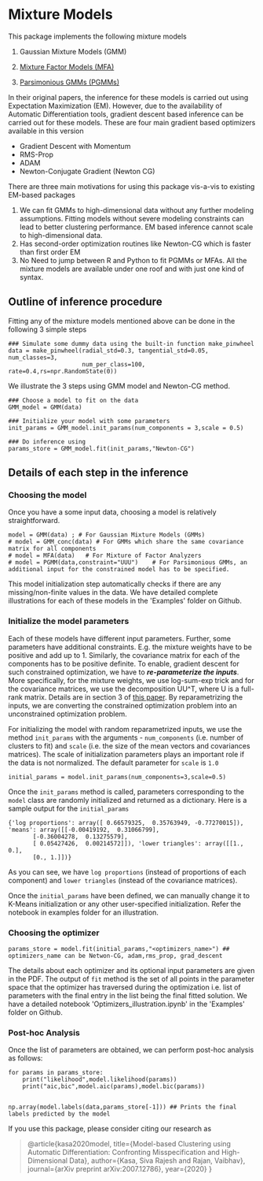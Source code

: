 # Mixture Models
This package implements the following mixture models 

1. Gaussian Mixture Models (GMM)

2. [Mixture Factor Models (MFA)](https://link.springer.com/article/10.1007/s11222-008-9056-0)

3. [Parsimonious GMMs (PGMMs)](https://link.springer.com/article/10.1007/s11222-008-9056-0) 

 
In their original papers, the inference for these models is 
carried out using Expectation Maximization (EM). However, due to the availability of 
Automatic Differentiation tools, gradient descent based inference can be carried out 
for these models. These are four main gradient based optimizers available in this version



<ul>
<li>Gradient Descent with Momentum </li>
<li>RMS-Prop</li>
<li>ADAM</li>
<li>Newton-Conjugate Gradient (Newton CG) </li>
</ul>


There are three main motivations for using this package vis-a-vis to existing EM-based packages
<ol>
<li>We can fit GMMs to high-dimensional data without any further 
modeling assumptions. Fitting models without severe modeling constraints can lead 
to better clustering performance. EM based inference cannot scale to high-dimensional data. </li>
<li> Has second-order optimization routines like Newton-CG which is faster than first 
order EM</li>
<li> No Need to jump between R and Python to fit PGMMs or MFAs. All the mixture models are 
 available under one roof and with just one kind of syntax.</li>

</ol>

## Outline of inference procedure
Fitting any of the mixture models mentioned above can be done in 
the following 3 simple steps


    ### Simulate some dummy data using the built-in function make_pinwheel
    data = make_pinwheel(radial_std=0.3, tangential_std=0.05, num_classes=3,
                         num_per_class=100, rate=0.4,rs=npr.RandomState(0))

We illustrate the 3 steps using GMM model and Newton-CG method. 
    
    ### Choose a model to fit on the data
    GMM_model = GMM(data)

    ### Initialize your model with some parameters    
    init_params = GMM_model.init_params(num_components = 3,scale = 0.5)

    ### Do inference using 
    params_store = GMM_model.fit(init_params,"Newton-CG")

## Details of each step in the inference 
### Choosing the model
Once you have a some input data, choosing a model is relatively straightforward. 
    
    model = GMM(data) ; # For Gaussian Mixture Models (GMMs)
    # model = GMM_conc(data) # For GMMs which share the same covariance matrix for all components
    # model = MFA(data)   # For Mixture of Factor Analyzers
    # model = PGMM(data,constraint="UUU")    # For Parsimonious GMMs, an additional input for the constrained model has to be specified. 

This model initialization step automatically checks if there are any missing/non-finite values in the data. We have detailed complete illustrations
for each of these models in the 'Examples' folder on Github. 

### Initialize the model parameters
    
Each of these models have different input parameters. Further, some parameters have additional constraints. E.g. the mixture weights 
have to be positive and add up to 1. Similarly, the covariance matrix for each of the components has to be positive definite. To enable,
gradient descent for such constrained optimization, we have to **_re-parameterize the inputs_**. More specifically, for the mixture weights, we use 
log-sum-exp trick and for the covariance matrices, we use the decomposition UU^T, where U is a full-rank matrix. 
Details are in section 3 of [this paper](https://arxiv.org/pdf/2007.12786.pdf). 
By reparametrizing the inputs, we are converting the constrained optimization problem into an unconstrained optimization problem. 

For initializing the model with random reparametrized inputs, we use the method `init_params` with the arguments - `num_components` (i.e. number
of clusters to fit) and `scale` (i.e. the size of the mean vectors and covariances matrices). The scale of initialization parameters plays
an important role if the data is not normalized. The default parameter for `scale` is `1.0`

    initial_params = model.init_params(num_components=3,scale=0.5) 



Once the `init_params` method is called, parameters corresponding to the `model` class are randomly initialized and returned as a
dictionary. Here is a sample output for the `initial_params`

    {'log proportions': array([ 0.66579325,  0.35763949, -0.77270015]), 
    'means': array([[-0.00419192,  0.31066799],
           [-0.36004278,  0.13275579],
           [ 0.05427426,  0.00214572]]), 'lower triangles': array([[1., 0.],
           [0., 1.]])}

As you can see, we have `log proportions` (instead of proportions of each component) and `lower triangles` (instead of the covariance matrices).

Once the `initial_params` have been defined, we can manually change it to K-Means initialization or any other user-specified initialization.
Refer the notebook in examples folder for an illustration. 


### Choosing the optimizer

    params_store = model.fit(initial_params,"<optimizers_name>") ## optimizers_name can be Netwon-CG, adam,rms_prop, grad_descent

The details about each optimizer and its optional input parameters are given in the PDF.  The output of `fit` method is the set of all points in the 
parameter space
that the optimizer has traversed during the optimization i.e.  list of parameters with the final entry in the list being the final 
fitted solution. We have a detailed notebook 'Optimizers_illustration.ipynb' in the 'Examples' folder on Github.  

### Post-hoc Analysis
Once the list of parameters are obtained, we can perform post-hoc analysis as follows:

    for params in params_store:
        print("likelihood",model.likelihood(params))
        print("aic,bic",model.aic(params),model.bic(params))
        
    
    np.array(model.labels(data,params_store[-1])) ## Prints the final labels predicted by the model

If you use this package, please consider citing our research as 

 <blockquote>
        <p>@article{kasa2020model,
  title={Model-based Clustering using Automatic Differentiation: Confronting Misspecification and High-Dimensional Data},
  author={Kasa, Siva Rajesh and Rajan, Vaibhav},
  journal={arXiv preprint arXiv:2007.12786},
  year={2020}
}</p>
    </blockquote>


